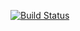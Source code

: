 [![Build Status](https://travis-ci.com/ByJIKaHkaz/tl-me.today.svg?token=3hED9Hb9oDPXWKkzatud&branch=master)](https://travis-ci.com/ByJIKaHkaz/tl-me.today)
